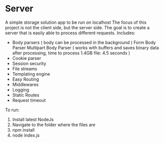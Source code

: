 # Server
A simple storage solution app to be run on localhost
The focus of this project is not the client side, but the server side. The goal is to create a server that is easily
able to process different requests.
Includes:
- Body parsers ( body can be processed in the background )
Form Body Parser
Multipart Body Parser ( works with buffers and saves binary data after processing, time to process 1.4GB file: 4.5 seconds )
- Cookie parser
- Session security
- File streams
- Templating engine
- Easy Routing
- Middlewares
- Logging
- Static Routes
- Request timeout

To run:

1) Install latest NodeJs 
2) Navigate to the folder where the files are
3) npm install
4) node index.js

